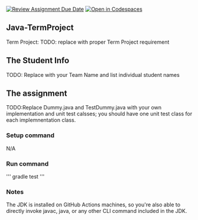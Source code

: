 [![Review Assignment Due Date](https://classroom.github.com/assets/deadline-readme-button-22041afd0340ce965d47ae6ef1cefeee28c7c493a6346c4f15d667ab976d596c.svg)](https://classroom.github.com/a/jC6j-B5W)
[![Open in Codespaces](https://classroom.github.com/assets/launch-codespace-2972f46106e565e64193e422d61a12cf1da4916b45550586e14ef0a7c637dd04.svg)](https://classroom.github.com/open-in-codespaces?assignment_repo_id=19627759)
## Java-TermProject
Term Project: 
TODO: replace with proper Term Project requirement

## The Student Info
TODO: Replace with your Team Name and list individual student names

## The assignment
TODO:Replace Dummy.java and TestDummy.java with your own implementation and unit test calsses; you should have one unit test class for each implemnentation class.

### Setup command
N/A

### Run command
'''
gradle test
'''

### Notes
The JDK is installed on GitHub Actions machines, so you're also able to directly invoke javac, java, or any other CLI command included in the JDK.